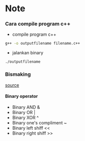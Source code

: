 # Note

### Cara compile program c++

- compile program c++

```bash
g++ -o outputfilename filename.c++
``` 

- jalankan binary

```bash
./outputfilename
```

### Bismaking

[source](https://en.wikipedia.org/wiki/Bit_numbering#:~:text=In%20computing%2C%20the%20least%20significant,place%20of%20the%20binary%20integer.)

#### Binary operator
 - Binary AND &
 - Binary OR |
 - Binary XOR ^
 - Binary one's compliment ~ 
 - Binary left shiff <<  
 - Binary right shiff >> 

